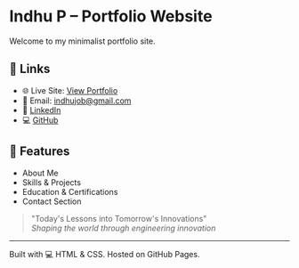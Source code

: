 # Indhu P – Portfolio Website

Welcome to my minimalist portfolio site.

## 🔗 Links
- 🌐 Live Site: [View Portfolio](https://indhu-ponnurangam.github.io/indhu-portfolio/)
- 📧 Email: indhujob@gmail.com
- 💼 [LinkedIn](https://www.linkedin.com/in/indhu-pv)
- 💻 [GitHub](https://github.com/indhu-ponnurangam)

## 📂 Features
- About Me
- Skills & Projects
- Education & Certifications
- Contact Section

> \"Today's Lessons into Tomorrow's Innovations\"  
> _Shaping the world through engineering innovation_

---

Built with 💻 HTML & CSS. Hosted on GitHub Pages.
